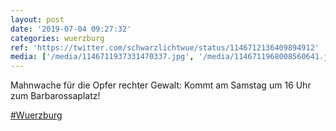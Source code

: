```yaml
---
layout: post
date: '2019-07-04 09:27:32'
categories: wuerzburg
ref: 'https://twitter.com/schwarzlichtwue/status/1146712136409894912'
media: ['/media/1146711937331470337.jpg', '/media/1146711968008560641.jpg']
---
```

Mahnwache für die Opfer rechter Gewalt: Kommt am Samstag um 16 Uhr zum Barbarossaplatz!

[#Wuerzburg](/t/wuerzburg) 